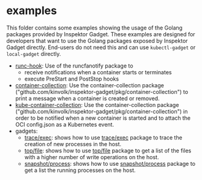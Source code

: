 # examples

This folder contains some examples showing the usage of the Golang
packages provided by Inspektor Gadget. These examples are designed for
developers that want to use the Golang packages exposed by Inspektor
Gadget directly. End-users do not need this and can use `kubectl-gadget`
or `local-gadget` directly.

- [runc-hook](runc-hook/): Use of the runcfanotify package to
  - receive notifications when a container starts or terminates
  - execute PreStart and PostStop hooks
- [container-collection](container-collection/): Use the
  container-collection package
  ("github.com/kinvolk/inspektor-gadget/pkg/container-collection") to
  print a message when a container is created or removed.
- [kube-container-collection](kube-container-collection/): Use the
  container-collection package
  ("github.com/kinvolk/inspektor-gadget/pkg/container-collection") in
  order to be notified when a new container is started and to attach the
  OCI config.json as a Kubernetes event.
- gadgets:
  - [trace/exec](gadgets/trace/exec/): shows how to use
    [trace/exec](https://github.com/kinvolk/inspektor-gadget/tree/main/pkg/gadgets/trace/exec)
    package to trace the creation of new processes in the host.
  - [top/file](gadgets/top/file/): shows how to use
    [top/file](https://github.com/kinvolk/inspektor-gadget/tree/main/pkg/gadgets/top/file)
    package to get a list of the files with a higher number of write
    operations on the host.
  - [snapshot/process](gadgets/snapshot/process/): shows how to use
    [snapshot/process](https://github.com/kinvolk/inspektor-gadget/tree/main/pkg/gadgets/snapshot/process)
    package to get a list the running processes on the host.
